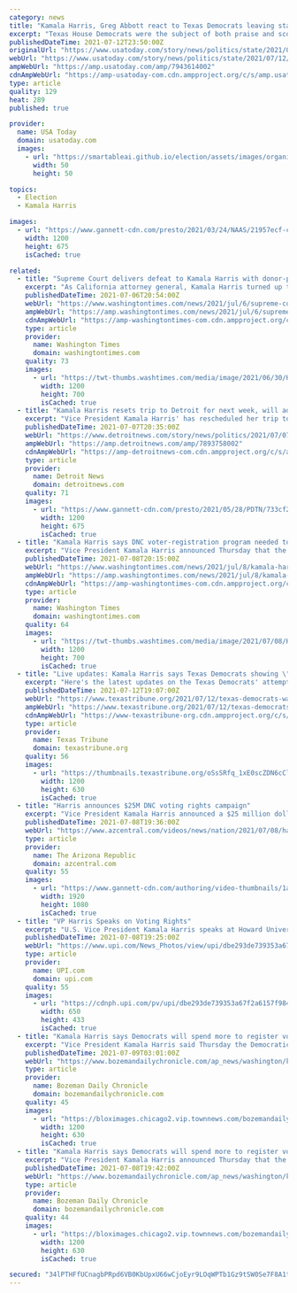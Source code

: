 ```yaml
---
category: news
title: "Kamala Harris, Greg Abbott react to Texas Democrats leaving state to block GOP elections bill"
excerpt: "Texas House Democrats were the subject of both praise and scorn for their latest effort to block the passage of a GOP voting bill."
publishedDateTime: 2021-07-12T23:50:00Z
originalUrl: "https://www.usatoday.com/story/news/politics/state/2021/07/12/texas-democrats-walk-out-kamala-harris-greg-abbott-react/7943614002/"
webUrl: "https://www.usatoday.com/story/news/politics/state/2021/07/12/texas-democrats-walk-out-kamala-harris-greg-abbott-react/7943614002/"
ampWebUrl: "https://amp.usatoday.com/amp/7943614002"
cdnAmpWebUrl: "https://amp-usatoday-com.cdn.ampproject.org/c/s/amp.usatoday.com/amp/7943614002"
type: article
quality: 129
heat: 289
published: true

provider:
  name: USA Today
  domain: usatoday.com
  images:
    - url: "https://smartableai.github.io/election/assets/images/organizations/usatoday.com-50x50.jpg"
      width: 50
      height: 50

topics:
  - Election
  - Kamala Harris

images:
  - url: "https://www.gannett-cdn.com/presto/2021/03/24/NAAS/21957ecf-c002-4467-bee5-fe39bd1df7e0-KamalaHarris.jpg?auto=webp&crop=5627,3166,x0,y0&format=pjpg&width=1200"
    width: 1200
    height: 675
    isCached: true

related:
  - title: "Supreme Court delivers defeat to Kamala Harris with donor-privacy decision"
    excerpt: "As California attorney general, Kamala Harris turned up the heat on charitable nonprofits by insisting that they submit to her office the names of leading donors, then threatening to levy fines and suspend their state registrations if the groups refused to comply."
    publishedDateTime: 2021-07-06T20:54:00Z
    webUrl: "https://www.washingtontimes.com/news/2021/jul/6/supreme-court-delivers-defeat-kamala-harris-donor-/"
    ampWebUrl: "https://amp.washingtontimes.com/news/2021/jul/6/supreme-court-delivers-defeat-kamala-harris-donor-/"
    cdnAmpWebUrl: "https://amp-washingtontimes-com.cdn.ampproject.org/c/s/amp.washingtontimes.com/news/2021/jul/6/supreme-court-delivers-defeat-kamala-harris-donor-/"
    type: article
    provider:
      name: Washington Times
      domain: washingtontimes.com
    quality: 73
    images:
      - url: "https://twt-thumbs.washtimes.com/media/image/2021/06/30/Harris_25754.jpg-6d4d8_c0-232-5571-3481_s1200x700.jpg?eb2fa2f78034277a5400180c214d15fe21b76d4b"
        width: 1200
        height: 700
        isCached: true
  - title: "Kamala Harris resets trip to Detroit for next week, will address voting rights"
    excerpt: "Vice President Kamala Harris' has rescheduled her trip to Detroit for Monday after her previous travel was postponed following massive flooding in the area in late June."
    publishedDateTime: 2021-07-07T20:35:00Z
    webUrl: "https://www.detroitnews.com/story/news/politics/2021/07/07/kamala-harris-reschedules-trip-detroit-after-flooding-delay/7893758002/"
    ampWebUrl: "https://amp.detroitnews.com/amp/7893758002"
    cdnAmpWebUrl: "https://amp-detroitnews-com.cdn.ampproject.org/c/s/amp.detroitnews.com/amp/7893758002"
    type: article
    provider:
      name: Detroit News
      domain: detroitnews.com
    quality: 71
    images:
      - url: "https://www.gannett-cdn.com/presto/2021/05/28/PDTN/733cf24c-c69a-477c-b6ee-20958d8cdb19-AP21148533253450.jpg?auto=webp&crop=2442,1374,x0,y81&format=pjpg&width=1200"
        width: 1200
        height: 675
        isCached: true
  - title: "Kamala Harris says DNC voter-registration program needed to stop GOP from taking ‘our power’"
    excerpt: "Vice President Kamala Harris announced Thursday that the Democratic National Committee is more than doubling its spending, to $45 million, on voter registration and education to combat new Republican-backed state election laws."
    publishedDateTime: 2021-07-08T20:15:00Z
    webUrl: "https://www.washingtontimes.com/news/2021/jul/8/kamala-harris-says-dnc-voter-registration-program-/"
    ampWebUrl: "https://amp.washingtontimes.com/news/2021/jul/8/kamala-harris-says-dnc-voter-registration-program-/"
    cdnAmpWebUrl: "https://amp-washingtontimes-com.cdn.ampproject.org/c/s/amp.washingtontimes.com/news/2021/jul/8/kamala-harris-says-dnc-voter-registration-program-/"
    type: article
    provider:
      name: Washington Times
      domain: washingtontimes.com
    quality: 64
    images:
      - url: "https://twt-thumbs.washtimes.com/media/image/2021/07/08/Harris_62374.jpg-7569b_c0-250-6000-3750_s1200x700.jpg?2cb823f519263a3e55a419724463fd44fb7f7c61"
        width: 1200
        height: 700
        isCached: true
  - title: "Live updates: Kamala Harris says Texas Democrats showing \"extraordinary courage\" in effort to leave the state"
    excerpt: "Here's the latest updates on the Texas Democrats' attempts to leave Texas to block the special legislative session and a GOP voting restrictions bill."
    publishedDateTime: 2021-07-12T19:07:00Z
    webUrl: "https://www.texastribune.org/2021/07/12/texas-democrats-walk-out-voting-bill/"
    ampWebUrl: "https://www.texastribune.org/2021/07/12/texas-democrats-walk-out-voting-bill/amp/"
    cdnAmpWebUrl: "https://www-texastribune-org.cdn.ampproject.org/c/s/www.texastribune.org/2021/07/12/texas-democrats-walk-out-voting-bill/amp/"
    type: article
    provider:
      name: Texas Tribune
      domain: texastribune.org
    quality: 56
    images:
      - url: "https://thumbnails.texastribune.org/oSsSRfq_1xE0scZDN6cCl2dBQjc=/1200x630/filters:quality(95)/static.texastribune.org/media/files/5b186fa5f2539b8bf04e2819744fda8d/Texas%20Right%20to%20Vote%20SP%20TT%2086.jpg"
        width: 1200
        height: 630
        isCached: true
  - title: "Harris announces $25M DNC voting rights campaign"
    excerpt: "Vice President Kamala Harris announced a $25 million dollar investment to boost Democratic turnout and counter new laws that Democrats say restrict voting. (July 8)"
    publishedDateTime: 2021-07-08T19:36:00Z
    webUrl: "https://www.azcentral.com/videos/news/nation/2021/07/08/harris-announces-25-m-dnc-voting-rights-campaign/7906111002/"
    type: article
    provider:
      name: The Arizona Republic
      domain: azcentral.com
    quality: 55
    images:
      - url: "https://www.gannett-cdn.com/authoring/video-thumbnails/1aa8d34e-6b9c-4de8-adc7-8717d63fb7ec_poster.jpg?quality=10"
        width: 1920
        height: 1080
        isCached: true
  - title: "VP Harris Speaks on Voting Rights"
    excerpt: "U.S. Vice President Kamala Harris speaks at Howard University in Washington, D.C., U.S., on Thursday, July 8, 2021. Harris, who is spearheading the administration's efforts on voting rights, is helping to launch an expansion of the Democratic National Committee's \"I Will Vote\" campaign."
    publishedDateTime: 2021-07-08T19:25:00Z
    webUrl: "https://www.upi.com/News_Photos/view/upi/dbe293de739353a67f2a6157f984ecae/VP-Harris-Speaks-on-Voting-Rights/"
    type: article
    provider:
      name: UPI.com
      domain: upi.com
    quality: 55
    images:
      - url: "https://cdnph.upi.com/pv/upi/dbe293de739353a67f2a6157f984ecae/HARRIS-RIGHTS.jpg"
        width: 650
        height: 433
        isCached: true
  - title: "Kamala Harris says Democrats will spend more to register voters as GOP states limit voting"
    excerpt: "Vice President Kamala Harris said Thursday the Democratic National Committee would more than double its planned spending on voter registration, outreach and protections ahead of the 2022 midterm"
    publishedDateTime: 2021-07-09T03:01:00Z
    webUrl: "https://www.bozemandailychronicle.com/ap_news/washington/kamala-harris-says-democrats-will-spend-more-to-register-voters-as-gop-states-limit-voting/article_b6c1adbc-a3bb-5f39-8edd-37b40323fdaa.html"
    type: article
    provider:
      name: Bozeman Daily Chronicle
      domain: bozemandailychronicle.com
    quality: 45
    images:
      - url: "https://bloximages.chicago2.vip.townnews.com/bozemandailychronicle.com/content/tncms/custom/image/2ffee154-edef-11e4-a572-ab4a61dde6eb.png"
        width: 1200
        height: 630
        isCached: true
  - title: "Kamala Harris says Democrats will spend more to register voters as GOP pushes to limit voting"
    excerpt: "Vice President Kamala Harris announced Thursday that the Democratic National Committee would more than double its planned spending on voter registration and outreach ahead of the 2022 midterm"
    publishedDateTime: 2021-07-08T19:42:00Z
    webUrl: "https://www.bozemandailychronicle.com/ap_news/washington/kamala-harris-says-democrats-will-spend-more-to-register-voters-as-gop-pushes-to-limit/article_b6c1adbc-a3bb-5f39-8edd-37b40323fdaa.html"
    type: article
    provider:
      name: Bozeman Daily Chronicle
      domain: bozemandailychronicle.com
    quality: 44
    images:
      - url: "https://bloximages.chicago2.vip.townnews.com/bozemandailychronicle.com/content/tncms/custom/image/2ffee154-edef-11e4-a572-ab4a61dde6eb.png"
        width: 1200
        height: 630
        isCached: true

secured: "34lPTHFfUCnagbPRpd6VB0KbUpxU66wCjoEyr9LOqWPTb1Gz9tSW0Se7F8A1tm7pPGbSM1sB8bE/fdCic0GD5ev85Msf4AXdVIMsh3HD8/hVaWpBnMdWzBOEYo5CBO6GW73o4vYejeA9RQZoom/46k9RAzo2LG0+RIQRoge1h2x+TyeGFyAwy3B0TlfH/jv7zbaXysGWbpBORJH51dQ9npNWGsXBOZfeabRvOilqgQckUDd77djN13B1bMQKTX673m/97O40NGa07zkgVKmNf5FU2RFUJwM2SeJ5RZWrvY+TGyRbvQGUrVOt31MVFaUGDX+AXFs4XUAdEPGd4eplCa9KDk/ZWJkUa+LgjXqC2a4=;tJa8m/Z3yfGpkHZysoL2dQ=="
---
```


